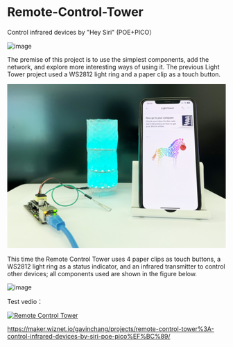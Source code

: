 # Remote-Control-Tower
Control infrared devices by "Hey Siri" (POE+PICO）

![image](https://github.com/wiznetmaker/Remote-Control-Tower/blob/6a202ee327373404c904668dba22d1d5c166c091/Remote%20Control%20Tower.jpg)

The premise of this project is to use the simplest components, add the network, and explore more interesting ways of using it. The previous Light Tower project used a WS2812 light ring and a paper clip as a touch button. 

![image](https://github.com/wiznetmaker/LightTower-use-W5100S_POE_EVB_PICO/blob/a0a0a8f8077068185aad85a00bbec5c0ce6a80c9/LightTower.jpg)

This time the Remote Control Tower uses 4 paper clips as touch buttons, a WS2812 light ring as a status indicator, and an infrared transmitter to control other devices; all components used are shown in the figure below.

![image](https://github.com/wiznetmaker/Remote-Control-Tower/blob/77e80eb7dca423f2df6959e16187553d06c78395/Remote%20Control%20Tower2.jpg)

Test vedio：

[![Remote Control Tower](https://i.ytimg.com/vi/wbtB8Lw2O9k/maxresdefault.jpg)](https://youtu.be/wbtB8Lw2O9k "Remote Control Tower")

https://maker.wiznet.io/gavinchang/projects/remote-control-tower%3A-control-infrared-devices-by-siri-poe-pico%EF%BC%89/
